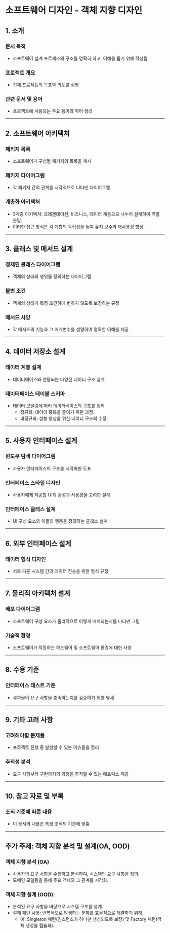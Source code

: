 # 소프트웨어 디자인 - 객체 지향 디자인
## 1. 소개
### 문서 목적
- 소프트웨어 설계 프로세스의 구조를 명확히 하고, 이해를 돕기 위해 작성됨
### 프로젝트 개요
- 전체 프로젝트의 목표와 의도를 설명
### 관련 문서 및 용어
- 프로젝트에 사용되는 주요 용어와 약어 정리

---
## 2. 소프트웨어 아키텍처
### 패키지 목록
- 소프트웨어가 구성될 패키지의 목록을 제시
### 패키지 다이어그램
- 각 패키지 간의 관계를 시각적으로 나타낸 다이어그램
### 계층화 아키텍처
- 3계층 아키텍처: 프레젠테이션, 비즈니스, 데이터 계층으로 나누어 설계하여 역할 분담.
- 이러한 접근 방식은 각 계층의 독립성을 높여 유지 보수와 재사용성 향상.

---
## 3. 클래스 및 메서드 설계
### 정제된 클래스 다이어그램
- 객체의 상태와 행위를 정의하는 다이어그램
### 불변 조건
- 객체의 상태가 특정 조건하에 변하지 않도록 보장하는 규정
### 메서드 사양
- 각 메서드의 기능과 그 매개변수를 설명하여 명확한 이해를 제공

---
## 4. 데이터 저장소 설계
### 데이터 계층 설계
- 데이터베이스와 연동되는 다양한 데이터 구조 설계
### 데이터베이스 테이블 스키마
- 데이터 모델링에 따라 데이터베이스의 구조를 정리
	- 정규화: 데이터 중복을 줄이기 위한 과정.
	- 비정규화: 성능 향상을 위한 데이터 구조의 수정.

---
## 5. 사용자 인터페이스 설계
### 윈도우 탐색 다이어그램
- 사용자 인터페이스의 구조를 시각화한 도표
### 인터페이스 스타일 디자인
- 사용자에게 제공할 UI의 감성과 사용성을 고려한 설계
### 인터페이스 클래스 설계
- UI 구성 요소와 이들의 행동을 정의하는 클래스 설계

---
## 6. 외부 인터페이스 설계
### 데이터 형식 디자인
- 서로 다른 시스템 간의 데이터 전송을 위한 형식 규정

---
## 7. 물리적 아키텍처 설계
### 배포 다이어그램
- 소프트웨어 구성 요소가 물리적으로 어떻게 배치되는지를 나타낸 그림
### 기술적 환경
- 소프트웨어가 작동하는 하드웨어 및 소프트웨어 환경에 대한 사양

---
## 8. 수용 기준
### 인터페이스 테스트 기준
- 결과물이 요구 사항을 충족하는지를 검증하기 위한 명세

---
## 9. 기타 고려 사항
### 고려해야할 문제들
- 프로젝트 진행 중 발생할 수 있는 이슈들을 정리
### 추적성 분석
- 요구 사항부터 구현까지의 과정을 추적할 수 있는 매트릭스 제공

---
## 10. 참고 자료 및 부록
### 조직 기준에 따른 내용
- 이 문서의 내용은 특정 조직의 기준에 맞춤

---
## 추가 주제: 객체 지향 분석 및 설계(OA, OOD)
### 객체 지향 분석 (OA)
- 사용자의 요구 사항을 수집하고 분석하여, 시스템의 요구 사항을 정의.
- 도메인 모델링을 통해 주요 객체와 그 관계를 시각화.

### 객체 지향 설계 (OOD):
- 분석된 요구 사항을 바탕으로 시스템 구조를 설계.
- 설계 패턴 사용: 반복적으로 발생하는 문제를 효율적으로 해결하기 위해.
	- 예: Singleton 패턴(인스턴스가 하나만 생성되도록 보장) 및 Factory 패턴(객체 생성을 캡슐화).